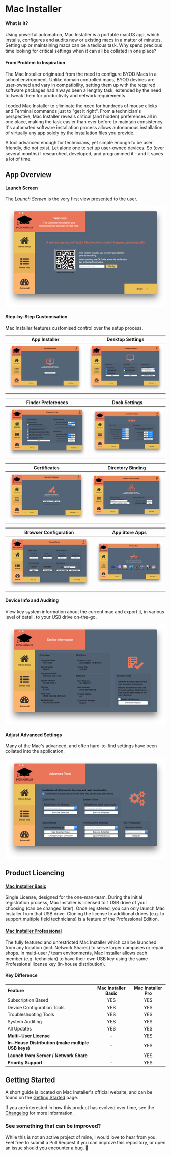 # Mac Installer

#### What is it?
Using powerful automation, Mac Installer is a portable macOS app, which installs, configures and audits new or existing macs in a matter of minutes. Setting up or maintaining macs can be a tedious task. Why spend precious time looking for critical settings when it can all be collated in one place?

#### From Problem to Inspiration
The Mac Installer originated from the need to configure BYOD Macs in a school environment. Unlike domain controlled macs, BYOD devices are user-owned and vary in compatibility, setting them up with the required software packages had always been a lengthy task, extended by the need to tweak them for productivity and network requirements.

I coded Mac Installer to eliminate the need for hundreds of mouse clicks and Terminal commands just to "get it right". From a technician's perspective, Mac Installer reveals critical (and hidden) preferences all in one place, making the task easier than ever before to maintain consistency. It's automated software installation process allows autonomous installation of virtually any app solely by the installation files you provide.

A tool advanced enough for technicians, yet simple enough to be user friendly, did not exist. Let alone one to set up user-owned devices. So (over several months) I researched, developed, and programmed it - and it saves a lot of time.

## App Overview

#### Launch Screen
The *Launch Screen* is the very first view presented to the user.

![Launch Screen](/screenshots/launch-screen.png)

#### Step-by-Step Customisation
Mac Installer features customised control over the setup process.

App Installer | Desktop Settings
:-------------------------:|:-------------------------:
![App Installer](/screenshots/app-installer.png)  |  ![Desktop Settings](/screenshots/desktop-settings.png)

Finder Preferences | Dock Settings
:-------------------------:|:-------------------------:
![Finder Preferences](/screenshots/finder-settings.png)  |  ![Dock Settings](/screenshots/dock-settings.png)

Certificates | Directory Binding
:-------------------------:|:-------------------------:
![Certificates](/screenshots/certificates.png)  |  ![Directory Binding](/screenshots/directory-binding.png)

Browser Configuration | App Store Apps
:-------------------------:|:-------------------------:
![Browser Configuration](/screenshots/browser-setup.png)  |  ![App Store Apps](/screenshots/app-store.png)

#### Device Info and Auditing
View key system information about the current mac and export it, in various level of detail, to your USB drive on-the-go.

![Info and Auditing](/screenshots/device-info.png)

#### Adjust Advanced Settings
Many of the Mac's advanced, and often hard-to-find settings have been collated into the application.

![Advanced Settings](/screenshots/advanced-options.png)

## Product Licencing
#### [Mac Installer Basic](https://macinstaller.com/software/mac-installer-2019-basic.html)
Single License, designed for the one-man-team. During the initial registration process, Mac Installer is licensed to 1 USB drive of your choosing (can be changed later). Once registered, you can only launch Mac Installer from that USB drive. Cloning the license to additional drives (e.g. to support multiple field technicians) is a feature of the Professional Edition.

#### [Mac Installer Professional](https://macinstaller.com/software/mac-installer-2019-pro.html)
The fully featured and unrestricted Mac Installer which can be launched from any location (incl. Network Shares) to serve larger campuses or repair shops. In multi-user / team environments, Mac Installer allows each member (e.g. technician) to have their own USB key using the same Professional license key (in-house distribution).

#### Key Difference
<table>
  <tbody>
    <tr>
      <td>
        <strong>Feature</strong>
      </td>
      <td align="center">
        <strong>Mac Installer Basic</strong>
      </td>
      <td align="center">
        <strong>Mac Installer Pro</strong>
      </td>
    </tr>
    <tr>
      <td>
        <span>Subscription Based</span>
      </td>
      <td align="center">YES</td>
      <td align="center">YES</td>
    </tr>
    <tr>
      <td>
        <span>Device Configuration Tools</span>
      </td>
      <td align="center">YES</td>
      <td align="center">YES</td>
    </tr>
    <tr>
      <td>
        Troubleshooting Tools
      </td>
      <td align="center">YES</td>
      <td align="center">YES</td>
    </tr>
    <tr>
      <td>
        System Auditing
      </td>
      <td align="center">YES</td>
      <td align="center">YES</td>
    </tr>
    <tr>
      <td>
        All Updates
      </td>
      <td align="center">YES</td>
      <td align="center">YES</td>
    </tr>
    <tr>
      <td>
        <b>Multi-User License</b>
      </td>
      <td align="center">-</td>
      <td align="center">YES</td>
    </tr>
    <tr>
      <td>
        <b>In-House Distribution (make multiple USB keys)</b>
      </td>
      <td align="center">-</td>
      <td align="center">YES</td>
    </tr>
    <tr>
      <td>
        <b>Launch from Server / Network Share</b>
      </td>
      <td align="center">-</td>
      <td align="center">YES</td>
    </tr>
    <tr>
      <td>
        <b>Priority Support</b>
      </td>
      <td align="center">-</td>
      <td align="center">YES</td>
    </tr>
  </tbody>
</table>

## Getting Started
A short guide is located on Mac Installer's official website, and can be found on the [Getting Started](https://macinstaller.com/guide.html) page.

If you are interested in how this product has evolved over time, see the [Changelog](https://macinstaller.com/changelog.html) for more information.

### See something that can be improved?
While this is not an active project of mine, I would love to hear from you. Feel free to submit a Pull Request if you can improve this repository, or open an issue should you encounter a bug. 🐞
